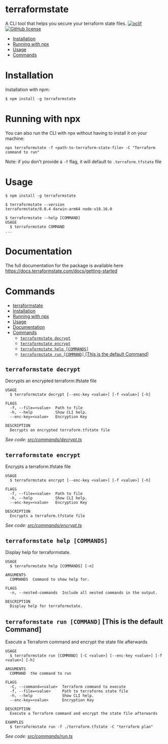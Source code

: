 terraformstate
=================

A CLI tool that helps you secure your terraform state files.
[![oclif](https://img.shields.io/badge/cli-oclif-brightgreen.svg)](https://oclif.io)
[![GitHub license](https://img.shields.io/github/license/oclif/hello-world)](https://github.com/oclif/hello-world/blob/main/LICENSE)

<!-- toc -->
* [Installation](#installation)
* [Running with npx](#running-with-npx)
* [Usage](#usage)
* [Commands](#commands)
<!-- tocstop -->
# Installation
Installation with npm:
```sh-session
$ npm install -g terraformstate
```

# Running with npx
You can also run the CLI with npx without having to install it on your machine:
```sh-session
npx terraformstate -f <path-to-terraform-state-file> -C "Terraform command to run"
```
Note: if you don't provide a `-f` flag, it will default to `.terraform.tfstate` file

# Usage
<!-- usage -->
```sh-session
$ npm install -g terraformstate

$ terraformstate --version
terraformstate/0.0.4 darwin-arm64 node-v18.16.0

$ terraformstate --help [COMMAND]
USAGE
  $ terraformstate COMMAND
...
```
<!-- usagestop -->

# Documentation
The full documentation for the package is available here https://docs.terraformstate.com/docs/getting-started

# Commands
<!-- commands -->
- [terraformstate](#terraformstate)
- [Installation](#installation)
- [Running with npx](#running-with-npx)
- [Usage](#usage)
- [Documentation](#documentation)
- [Commands](#commands)
  - [`terraformstate decrypt`](#terraformstate-decrypt)
  - [`terraformstate encrypt`](#terraformstate-encrypt)
  - [`terraformstate help [COMMANDS]`](#terraformstate-help-commands)
  - [`terraformstate run [COMMAND]` \[This is the default Command\]](#terraformstate-run-command-this-is-the-default-command)

## `terraformstate decrypt`

Decrypts an encrypted terraform.tfstate file

```
USAGE
  $ terraformstate decrypt [--enc-key <value>] [-f <value>] [-h]

FLAGS
  -f, --file=<value>  Path to file
  -h, --help          Show CLI help.
  --enc-key=<value>   Encryption Key

DESCRIPTION
  Decrypts an encrypted terraform.tfstate file
```

_See code: [src/commands/decrypt.ts](https://github.com/Onboardbase/terraformstate/blob/v0.0.4/src/commands/decrypt.ts)_

## `terraformstate encrypt`

Encrypts a terraform.tfstate file

```
USAGE
  $ terraformstate encrypt [--enc-key <value>] [-f <value>] [-h]

FLAGS
  -f, --file=<value>  Path to file
  -h, --help          Show CLI help.
  --enc-key=<value>   Encryption Key

DESCRIPTION
  Encrypts a terraform.tfstate file
```

_See code: [src/commands/encrypt.ts](https://github.com/Onboardbase/terraformstate/blob/v0.0.4/src/commands/encrypt.ts)_

## `terraformstate help [COMMANDS]`

Display help for terraformstate.

```
USAGE
  $ terraformstate help [COMMANDS] [-n]

ARGUMENTS
  COMMANDS  Command to show help for.

FLAGS
  -n, --nested-commands  Include all nested commands in the output.

DESCRIPTION
  Display help for terraformstate.
```

## `terraformstate run [COMMAND]` [This is the default Command]

Execute a Terraform command and encrypt the state file afterwards

```
USAGE
  $ terraformstate run [COMMAND] [-C <value>] [--enc-key <value>] [-f <value>] [-h]

ARGUMENTS
  COMMAND  the command to run

FLAGS
  -C, --command=<value>  Terraform command to execute
  -f, --file=<value>     Path to terraforms state file
  -h, --help             Show CLI help.
  --enc-key=<value>      Encryption Key

DESCRIPTION
  Execute a Terraform command and encrypt the state file afterwards

EXAMPLES
  $ terraformstate run -f ./terraform.tfstate -C "terraform plan"
```

_See code: [src/commands/run.ts](https://github.com/Onboardbase/terraformstate/blob/v0.0.4/src/commands/run.ts)_
<!-- commandsstop -->
